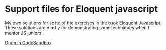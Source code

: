 # Support files for Eloquent javascript

My own solutions for some of the exercises in the book [Eloquent Javascript](https://eloquentjavascript.net/).
These solutions are mostly for demonstrating some techniques when I mentor JS juniors.

[Open in CodeSandbox](https://codesandbox.io/s/github/bernharduw/eloquent-javascript-support/tree/master/?module=%2Fsrc%2Fchapter-4%2FdeepEqual.test.js&previewwindow=tests)
